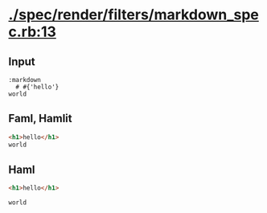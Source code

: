 # [./spec/render/filters/markdown_spec.rb:13](../../../../spec/render/filters/markdown_spec.rb#L13)
## Input
```haml
:markdown
  # #{'hello'}
world

```

## Faml, Hamlit
```html
<h1>hello</h1>
world

```

## Haml
```html
<h1>hello</h1>

world

```

